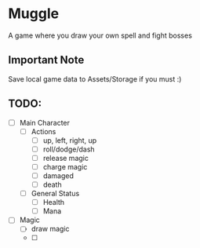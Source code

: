 # Muggle

A game where you draw your own spell and fight bosses

## Important Note
Save local game data to Assets/Storage if you must :)

## TODO:

- [ ] Main Character
  - [ ] Actions
    - [ ] up, left, right, up
    - [ ] roll/dodge/dash
    - [ ] release magic
    - [ ] charge magic
    - [ ] damaged
    - [ ] death
  - [ ] General Status
    - [ ] Health
    - [ ] Mana

- [ ] Magic
  - [ ] draw magic
  - [ ] 
